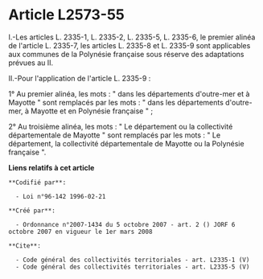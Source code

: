 # Article L2573-55

I.-Les articles L. 2335-1, L. 2335-2, L. 2335-5, L. 2335-6, le premier alinéa de l'article L. 2335-7, les articles L. 2335-8
et L. 2335-9 sont applicables aux communes de la Polynésie française sous réserve des adaptations prévues au II. 

II.-Pour l'application de l'article L. 2335-9 : 

1° Au premier alinéa, les mots : " dans les départements d'outre-mer et à Mayotte " sont remplacés par les mots : " dans les
départements d'outre-mer, à Mayotte et en Polynésie française " ; 

2° Au troisième alinéa, les mots : " Le département ou la collectivité départementale de Mayotte " sont remplacés par les
mots : " Le département, la collectivité départementale de Mayotte ou la Polynésie française ".

**Liens relatifs à cet article**

	**Codifié par**:

	  - Loi n°96-142 1996-02-21

	**Créé par**:

	  - Ordonnance n°2007-1434 du 5 octobre 2007 - art. 2 () JORF 6 octobre 2007 en vigueur le 1er mars 2008

	**Cite**:

	  - Code général des collectivités territoriales - art. L2335-1 (V)
	  - Code général des collectivités territoriales - art. L2335-5 (V)
